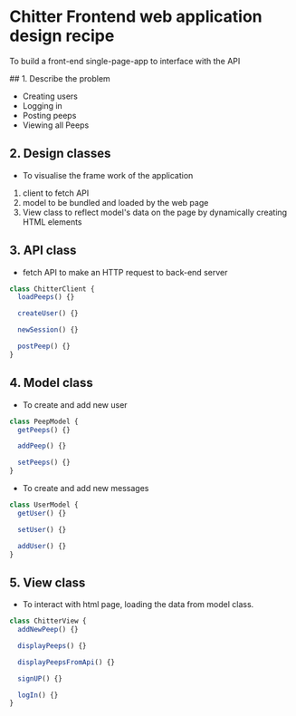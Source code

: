 # Chitter Frontend web application design recipe

To build a front-end single-page-app to interface with the API

## 1. Describe the problem

- Creating users
- Logging in
- Posting peeps
- Viewing all Peeps

## 2. Design classes

- To visualise the frame work of the application

1. client to fetch API
2. model to be bundled and loaded by the web page
3. View class to reflect model's data on the page by dynamically creating HTML elements

## 3. API class

- fetch API to make an HTTP request to back-end server

```javascript
class ChitterClient {
  loadPeeps() {}

  createUser() {}

  newSession() {}

  postPeep() {}
}
```

## 4. Model class

- To create and add new user

```javascript
class PeepModel {
  getPeeps() {}

  addPeep() {}

  setPeeps() {}
}
```

- To create and add new messages

```javascript
class UserModel {
  getUser() {}

  setUser() {}

  addUser() {}
}
```

## 5. View class

- To interact with html page, loading the data from model class.

```javascript
class ChitterView {
  addNewPeep() {}

  displayPeeps() {}

  displayPeepsFromApi() {}

  signUP() {}

  logIn() {}
}
```
